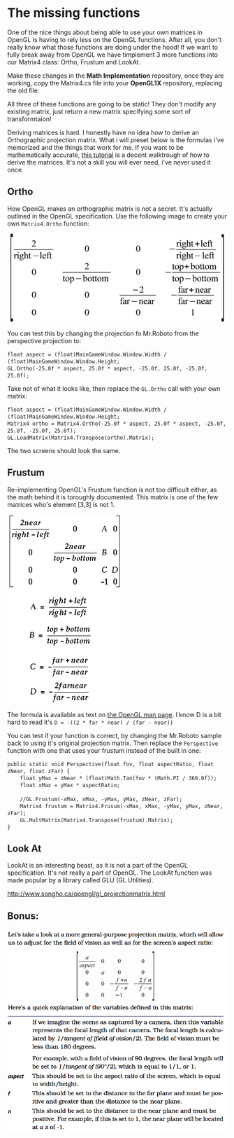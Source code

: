 # The missing functions
One of the nice things about being able to use your own matrices in OpenGL is having to rely less on the OpenGL functions. After all, you don't really know what those functions are doing under the hood! If we want to fully break away from OpenGL we have timplement 3 more functions into our Matrix4 class: Ortho, Frustum and LookAt.

Make these changes in the __Math Implementation__ repository, once they are working, copy the Matrix4.cs file into your __OpenGL1X__ repository, replacing the old file.

All three of these functions are going to be static! They don't modify any existing matrix, just return a new matrix specifying some sort of transformtaion!

Deriving matrices is hard. I honestly have no idea how to derive an Orthographic projection matrix. What i will preset below is the formulas i've memorized and the things that work for me. If you want to be mathematically accurate, [this  tutorial](http://www.songho.ca/opengl/gl_projectionmatrix.html) is a decent walktrough of how to derive the matrices. It's not a skill you will ever need, i've never used it once.

## Ortho
How OpenGL makes an orthographic matrix is not a secret. It's actually outlined in the OpenGL specification. Use the following image to create your own ```Matrix4.Ortho``` function:

![ORTHO](ortho_matrix.png)

You can test this by changing the projection fo Mr.Roboto from the perspective projection to:

```
float aspect = (float)MainGameWindow.Window.Width / (float)MainGameWindow.Window.Height;
GL.Ortho(-25.0f * aspect, 25.0f * aspect, -25.0f, 25.0f, -25.0f, 25.0f);
```

Take not of what it looks like, then replace the ```GL.Ortho``` call with your own matrix:

```
float aspect = (float)MainGameWindow.Window.Width / (float)MainGameWindow.Window.Height;
Matrix4 ortho = Matrix4.Ortho(-25.0f * aspect, 25.0f * aspect, -25.0f, 25.0f, -25.0f, 25.0f);
GL.LoadMatrix(Matrix4.Transpose(ortho).Matrix);
```

The two screens should look the same.

## Frustum

Re-implementing OpenGL's Frustum function is not too difficult either, as the math behind it is toroughly documented. This matrix is one of the few matrices who's element [3,3] is not 1.

![FRUSTUM](frustum_mat.gif)

The formula is available as text on [the OpenGL man page](http://www.manpagez.com/man/3/glFrustum/). I know D is a bit hard to read it's ```D = -((2 * far * near) / (far - near))```

You can test if your function is correct, by changing the Mr.Roboto sample back to using it's original projection matrix. Then replace the ```Perspective``` function with one that uses your frustum instead of the built in one:

```
public static void Perspective(float fov, float aspectRatio, float zNear, float zFar) {
    float yMax = zNear * (float)Math.Tan(fov * (Math.PI / 360.0f));
    float xMax = yMax * aspectRatio;
    
    //GL.Frustum(-xMax, xMax, -yMax, yMax, zNear, zFar);
    Matrix4 frustum = Matrix4.Frusum(-xMax, xMax, -yMax, yMax, zNear, zFar);
    GL.MultMatrix(Matrix4.Transpose(frustum).Matrix);
}
```

## Look At
LookAt is an interesting beast, as it is not a part of the OpenGL specification. It's not really a part of OpenGL. The LookAt function was made popular by a library called GLU (GL Utilities).

http://www.songho.ca/opengl/gl_projectionmatrix.html

## Bonus:

![Proj](proj_matrix.png)